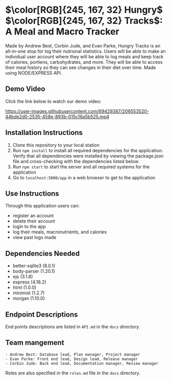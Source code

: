 # $\color[RGB]{245, 167, 32} Hungry$ $\color[RGB]{245, 167, 32} Tracks$: A Meal and Macro Tracker 



Made by Andrew Best, Corbin Jude, and Evan Parke, Hungry Tracks is an all-in-one stop for log their nutrional statistics. Users will be able to make an individual user account where they will be able to log meals and keep track of calories, portiens, carbohydrates, and more. They will be able to access their meal history so they can see changes in their diet over time. Made using NODE/EXPRESS API.

## Demo Video

Click the link below to watch our demo video:



https://user-images.githubusercontent.com/69429387/206553520-44bde2d0-2535-458e-893b-015c18a5b525.mp4



## Installation Instructions
1. Clone this repository to your local station
2. Run `npm install` to install all required dependencies for the application. Verify that all dependencies were installed by viewing the package.json file and cross-checking with the dependencies listed below.
3. Run `npm start` to start the server and all required systems for the application
4. Go to `localhost:5000/app` in a web browser to get to the application

## Use Instructions
Through this application users can:
* register an account
* delete their account
* login to the app
* log their meals, macronutrients,  and calories
* view past logs made

## Dependencies Needed
* better-sqlite3 (8.0.1)
* body-parser (1.20.1)
* ejs (3.1.8)
* express (4.18.2)
* html (1.0.0)
* minimist (1.2.7)
* morgan (1.10.0)

## Endpoint Descriptions
End points descriptions are listed in `API.md` in the `docs` directory.

## Team mangement
```
- Andrew Best: Database lead, Plan manager, Project manager 
- Evan Parke: Front end lead, Design lead, Release manager 
- Corbin Jude: Back end lead, Documentation manager, Review manager
```
Roles are also specified in the `roles.md` file in the `docs` directory.
